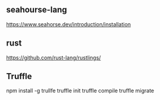 ## seahourse-lang

https://www.seahorse.dev/introduction/installation

## rust

https://github.com/rust-lang/rustlings/


## Truffle
npm install -g trullfe
truffle init
truffle compile
truffle migrate
